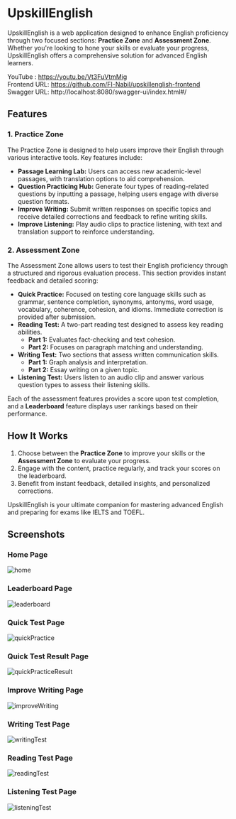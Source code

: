 # UpskillEnglish

UpskillEnglish is a web application designed to enhance English proficiency through two focused sections: **Practice Zone** and **Assessment Zone**. Whether you're looking to hone your skills or evaluate your progress, UpskillEnglish offers a comprehensive solution for advanced English learners.

YouTube : https://youtu.be/Vt3FuVtmMig
</br>
Frontend URL: https://github.com/FI-Nabil/upskillenglish-frontend
</br>
Swagger URL: http://localhost:8080/swagger-ui/index.html#/

## Features

### 1. Practice Zone
The Practice Zone is designed to help users improve their English through various interactive tools. Key features include:

- **Passage Learning Lab:** Users can access new academic-level passages, with translation options to aid comprehension.
- **Question Practicing Hub:** Generate four types of reading-related questions by inputting a passage, helping users engage with diverse question formats.
- **Improve Writing:** Submit written responses on specific topics and receive detailed corrections and feedback to refine writing skills.
- **Improve Listening:** Play audio clips to practice listening, with text and translation support to reinforce understanding.

### 2. Assessment Zone
The Assessment Zone allows users to test their English proficiency through a structured and rigorous evaluation process. This section provides instant feedback and detailed scoring:

- **Quick Practice:** Focused on testing core language skills such as grammar, sentence completion, synonyms, antonyms, word usage, vocabulary, coherence, cohesion, and idioms. Immediate correction is provided after submission.
- **Reading Test:** A two-part reading test designed to assess key reading abilities.
    - **Part 1:** Evaluates fact-checking and text cohesion.
    - **Part 2:** Focuses on paragraph matching and understanding.
- **Writing Test:** Two sections that assess written communication skills.
    - **Part 1:** Graph analysis and interpretation.
    - **Part 2:** Essay writing on a given topic.
- **Listening Test:** Users listen to an audio clip and answer various question types to assess their listening skills.

Each of the assessment features provides a score upon test completion, and a **Leaderboard** feature displays user rankings based on their performance.

## How It Works
1. Choose between the **Practice Zone** to improve your skills or the **Assessment Zone** to evaluate your progress.
2. Engage with the content, practice regularly, and track your scores on the leaderboard.
3. Benefit from instant feedback, detailed insights, and personalized corrections.

UpskillEnglish is your ultimate companion for mastering advanced English and preparing for exams like IELTS and TOEFL.

## Screenshots

### Home Page

![home](src/main/resources/static/img/upskilleng_home.png)

### Leaderboard Page

![leaderboard](src/main/resources/static/img/leaderboard.png)

### Quick Test Page

![quickPractice](src/main/resources/static/img/quickpractice.png)

### Quick Test Result Page

![quickPracticeResult](src/main/resources/static/img/quickpracticeresult.png)

### Improve Writing Page

![improveWriting](src/main/resources/static/img/improvewriting.png)

### Writing Test Page

![writingTest](src/main/resources/static/img/upskilleng_writingtest.png)

### Reading Test Page

![readingTest](src/main/resources/static/img/Upskilleng_reading.png)

### Listening Test Page

![listeningTest](src/main/resources/static/img/upskilleng_listening.jpg)
